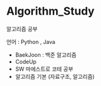 # Algorithm_Study
알고리즘 공부

언어 : Python , Java

- BaekJoon : 백준 알고리즘
- CodeUp
- SW 마에스트로 코테 공부
- 알고리즘 기본 (자료구조, 알고리즘)
